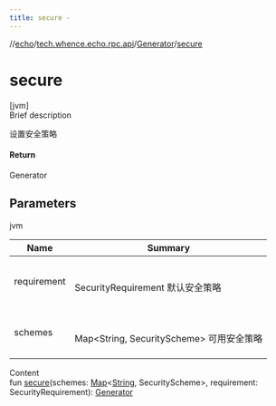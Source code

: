 ```yaml
---
title: secure -
---
```

//[echo](../../index.md)/[tech.whence.echo.rpc.api](../index.md)/[Generator](index.md)/[secure](secure.md)



# secure  
[jvm]  
Brief description  


设置安全策略



#### Return  


Generator



## Parameters  
  
jvm  
  
|  Name|  Summary| 
|---|---|
| requirement| <br><br>SecurityRequirement 默认安全策略<br><br>
| schemes| <br><br>Map<String, SecurityScheme> 可用安全策略<br><br>
  
  
Content  
fun [secure](secure.md)(schemes: [Map](https://kotlinlang.org/api/latest/jvm/stdlib/kotlin.collections/-map/index.html)<[String](https://kotlinlang.org/api/latest/jvm/stdlib/kotlin/-string/index.html), SecurityScheme>, requirement: SecurityRequirement): [Generator](index.md)  



